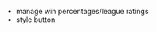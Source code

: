 <!-- * need to get grid 8x8 -->
<!-- * need counter of moves counter of tries -->
<!-- * need to beable to reset at end---connect button  -->
<!-- * rate attempt trys/matches rookie, journeyman, veteran, all-pro, hall of fame -->
<!-- * correct pairs disapear -->
* manage win percentages/league ratings
* style button